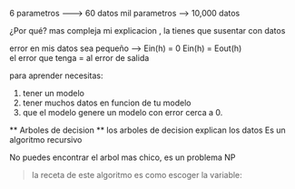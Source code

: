 
6 parametros ---> 60 datos
mil parametros --> 10,000 datos

¿Por qué?
mas compleja mi explicacion , la tienes que susentar con datos

error en mis datos sea pequeño --> Ein(h) = 0
Ein(h) = Eout(h)  
el error que tenga = al error de salida

para aprender necesitas:
1. tener un modelo
2. tener muchos datos en funcion de tu modelo
3. que el modelo genere un modelo con error cerca a 0.

  ** Arboles de decision **
los arboles de decision explican los datos
Es un algoritmo recursivo

No puedes encontrar el arbol mas chico, es un problema NP

> la receta de este algoritmo es como escoger la variable:
 





